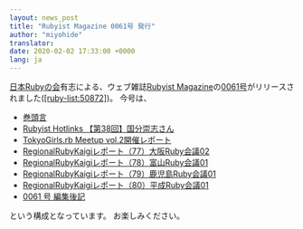 ```yaml
---
layout: news_post
title: "Rubyist Magazine 0061号 発行"
author: "miyohide"
translator:
date: 2020-02-02 17:33:00 +0000
lang: ja
---
```


[日本Rubyの会][1]有志による、ウェブ雑誌[Rubyist Magazine][2]の[0061号][3]がリリースされました([\[ruby-list:50872\]][4])。
今号は、

* [巻頭言](https://magazine.rubyist.net/articles/0061/0061-ForeWord.html)
* [Rubyist Hotlinks 【第38回】国分崇志さん](https://magazine.rubyist.net/articles/0061/0061-Hotlinks.html)
* [TokyoGirls.rb Meetup vol.2開催レポート](https://magazine.rubyist.net/articles/0061/0061-TokyoGirlsrb02Report.html)
* [RegionalRubyKaigiレポート（77）大阪Ruby会議02](https://magazine.rubyist.net/articles/0061/0061-OsakaRubyKaigi02Report.html)
* [RegionalRubyKaigiレポート（78）富山Ruby会議01](https://magazine.rubyist.net/articles/0061/0061-ToyamaRubyKaigi01Report.html)
* [RegionalRubyKaigiレポート（79）鹿児島Ruby会議01](https://magazine.rubyist.net/articles/0061/0061-KagoshimaRubyKaigi01Report.html)
* [RegionalRubyKaigiレポート（80）平成Ruby会議01](https://magazine.rubyist.net/articles/0061/0061-HeiseiRubyKaigi01Report.html)
* [0061 号 編集後記](https://magazine.rubyist.net/articles/0061/0061-EditorsNote.html)

 という構成となっています。
 お楽しみください。

[1]: https://ruby-no-kai.org/
[2]: https://magazine.rubyist.net/
[3]: https://magazine.rubyist.net/articles/0061/0061-index.html
[4]: https://blade.ruby-lang.org/ruby-list/50872
